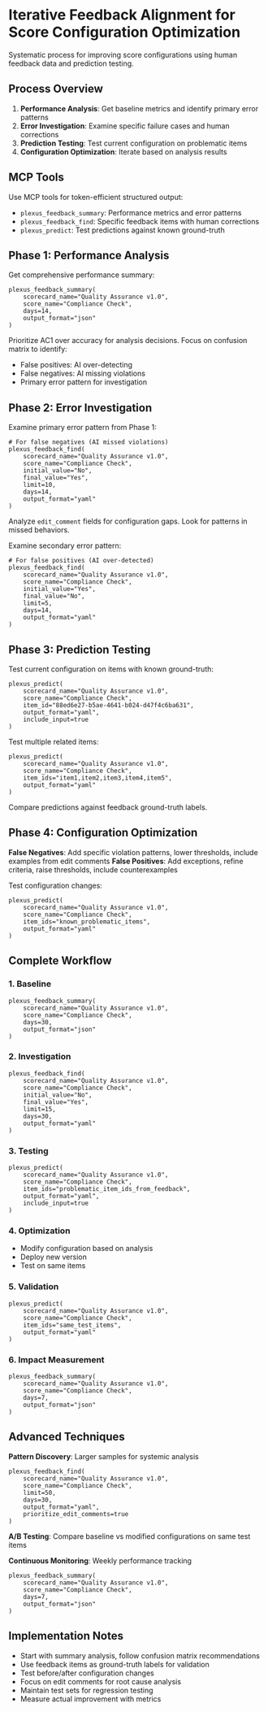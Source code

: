 # Iterative Feedback Alignment for Score Configuration Optimization

Systematic process for improving score configurations using human feedback data and prediction testing.

## Process Overview

1. **Performance Analysis**: Get baseline metrics and identify primary error patterns
2. **Error Investigation**: Examine specific failure cases and human corrections  
3. **Prediction Testing**: Test current configuration on problematic items
4. **Configuration Optimization**: Iterate based on analysis results

## MCP Tools

Use MCP tools for token-efficient structured output:
- `plexus_feedback_summary`: Performance metrics and error patterns
- `plexus_feedback_find`: Specific feedback items with human corrections
- `plexus_predict`: Test predictions against known ground-truth

## Phase 1: Performance Analysis

Get comprehensive performance summary:

```
plexus_feedback_summary(
    scorecard_name="Quality Assurance v1.0",
    score_name="Compliance Check",
    days=14,
    output_format="json"
)
```

Prioritize AC1 over accuracy for analysis decisions. Focus on confusion matrix to identify:
- False positives: AI over-detecting
- False negatives: AI missing violations
- Primary error pattern for investigation

## Phase 2: Error Investigation

Examine primary error pattern from Phase 1:

```
# For false negatives (AI missed violations)
plexus_feedback_find(
    scorecard_name="Quality Assurance v1.0",
    score_name="Compliance Check",
    initial_value="No",
    final_value="Yes",
    limit=10,
    days=14,
    output_format="yaml"
)
```

Analyze `edit_comment` fields for configuration gaps. Look for patterns in missed behaviors.

Examine secondary error pattern:

```
# For false positives (AI over-detected)
plexus_feedback_find(
    scorecard_name="Quality Assurance v1.0", 
    score_name="Compliance Check",
    initial_value="Yes",
    final_value="No",
    limit=5,
    days=14,
    output_format="yaml"
)
```

## Phase 3: Prediction Testing

Test current configuration on items with known ground-truth:

```
plexus_predict(
    scorecard_name="Quality Assurance v1.0",
    score_name="Compliance Check", 
    item_id="88ed6e27-b5ae-4641-b024-d47f4c6ba631",
    output_format="yaml",
    include_input=true
)
```

Test multiple related items:

```
plexus_predict(
    scorecard_name="Quality Assurance v1.0",
    score_name="Compliance Check",
    item_ids="item1,item2,item3,item4,item5",
    output_format="yaml"
)
```

Compare predictions against feedback ground-truth labels.

## Phase 4: Configuration Optimization

**False Negatives**: Add specific violation patterns, lower thresholds, include examples from edit comments
**False Positives**: Add exceptions, refine criteria, raise thresholds, include counterexamples

Test configuration changes:

```
plexus_predict(
    scorecard_name="Quality Assurance v1.0",
    score_name="Compliance Check",
    item_ids="known_problematic_items", 
    output_format="yaml"
)
```

## Complete Workflow

### 1. Baseline
```
plexus_feedback_summary(
    scorecard_name="Quality Assurance v1.0",
    score_name="Compliance Check", 
    days=30,
    output_format="json"
)
```

### 2. Investigation
```
plexus_feedback_find(
    scorecard_name="Quality Assurance v1.0",
    score_name="Compliance Check",
    initial_value="No",
    final_value="Yes",
    limit=15,
    days=30,
    output_format="yaml"
)
```

### 3. Testing
```
plexus_predict(
    scorecard_name="Quality Assurance v1.0", 
    score_name="Compliance Check",
    item_ids="problematic_item_ids_from_feedback",
    output_format="yaml",
    include_input=true
)
```

### 4. Optimization
- Modify configuration based on analysis
- Deploy new version
- Test on same items

### 5. Validation
```
plexus_predict(
    scorecard_name="Quality Assurance v1.0",
    score_name="Compliance Check", 
    item_ids="same_test_items",
    output_format="yaml"
)
```

### 6. Impact Measurement
```
plexus_feedback_summary(
    scorecard_name="Quality Assurance v1.0",
    score_name="Compliance Check",
    days=7,
    output_format="json"
)
```

## Advanced Techniques

**Pattern Discovery**: Larger samples for systemic analysis
```
plexus_feedback_find(
    scorecard_name="Quality Assurance v1.0",
    score_name="Compliance Check", 
    limit=50,
    days=30,
    output_format="yaml",
    prioritize_edit_comments=true
)
```

**A/B Testing**: Compare baseline vs modified configurations on same test items

**Continuous Monitoring**: Weekly performance tracking
```
plexus_feedback_summary(
    scorecard_name="Quality Assurance v1.0",
    score_name="Compliance Check",
    days=7, 
    output_format="json"
)
```

## Implementation Notes

- Start with summary analysis, follow confusion matrix recommendations
- Use feedback items as ground-truth labels for validation
- Test before/after configuration changes
- Focus on edit comments for root cause analysis
- Maintain test sets for regression testing
- Measure actual improvement with metrics
